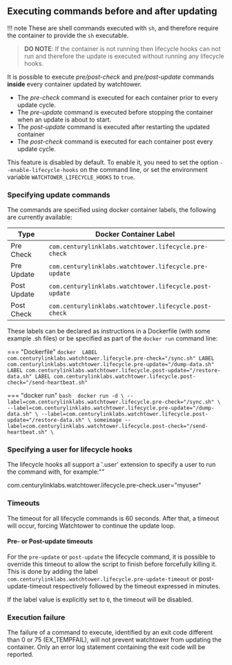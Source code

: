 ## Executing commands before and after updating

!!! note 
    These are shell commands executed with `sh`, and therefore require the container to provide the `sh`
    executable.

> **DO NOTE**: If the container is not running then lifecycle hooks can not run and therefore 
> the update is executed without running any lifecycle hooks.

It is possible to execute _pre/post\-check_ and _pre/post\-update_ commands
**inside** every container updated by watchtower.

-   The _pre-check_ command is executed for each container prior to every update cycle.
-   The _pre-update_ command is executed before stopping the container when an update is about to start.
-   The _post-update_ command is executed after restarting the updated container
-   The _post-check_ command is executed for each container post every update cycle.

This feature is disabled by default. To enable it, you need to set the option
`--enable-lifecycle-hooks` on the command line, or set the environment variable
`WATCHTOWER_LIFECYCLE_HOOKS` to `true`.

### Specifying update commands

The commands are specified using docker container labels, the following are currently available:

| Type        | Docker Container Label                                 |
| ----------- | ------------------------------------------------------ | 
| Pre Check   | `com.centurylinklabs.watchtower.lifecycle.pre-check`   |
| Pre Update  | `com.centurylinklabs.watchtower.lifecycle.pre-update`  | 
| Post Update | `com.centurylinklabs.watchtower.lifecycle.post-update` |
| Post Check  | `com.centurylinklabs.watchtower.lifecycle.post-check`  |

These labels can be declared as instructions in a Dockerfile (with some example .sh files) or be specified as part of
the `docker run` command line:

=== "Dockerfile"
    ```docker 
    LABEL com.centurylinklabs.watchtower.lifecycle.pre-check="/sync.sh"
    LABEL com.centurylinklabs.watchtower.lifecycle.pre-update="/dump-data.sh"
    LABEL com.centurylinklabs.watchtower.lifecycle.post-update="/restore-data.sh"
    LABEL com.centurylinklabs.watchtower.lifecycle.post-check="/send-heartbeat.sh"
    ```

=== "docker run"
    ```bash 
    docker run -d \
    --label=com.centurylinklabs.watchtower.lifecycle.pre-check="/sync.sh" \
    --label=com.centurylinklabs.watchtower.lifecycle.pre-update="/dump-data.sh" \
    --label=com.centurylinklabs.watchtower.lifecycle.post-update="/restore-data.sh" \
    someimage --label=com.centurylinklabs.watchtower.lifecycle.post-check="/send-heartbeat.sh" \
    ```

### Specifying a user for lifecycle hooks

The lifecycle hooks all support a '.user' extension to specify a user to run the command with, for example:""

com.centurylinklabs.watchtower.lifecycle.pre-check.user="myuser"

### Timeouts
The timeout for all lifecycle commands is 60 seconds. After that, a timeout will
occur, forcing Watchtower to continue the update loop.

#### Pre- or Post-update timeouts

For the `pre-update` or `post-update` the lifecycle command, it is possible to override this timeout to
allow the script to finish before forcefully killing it. This is done by adding the
label `com.centurylinklabs.watchtower.lifecycle.pre-update-timeout` or post-update-timeout respectively followed by
the timeout expressed in minutes.

If the label value is explicitly set to `0`, the timeout will be disabled.  

### Execution failure

The failure of a command to execute, identified by an exit code different than
0 or 75 (EX_TEMPFAIL), will not prevent watchtower from updating the container. Only an error
log statement containing the exit code will be reported.
